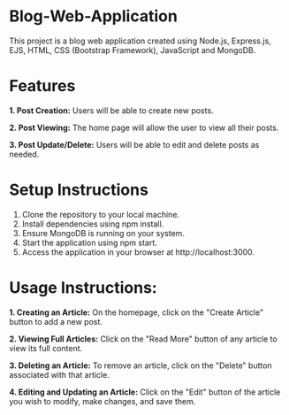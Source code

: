 # Blog-Web-Application
This project is a blog web application created using Node.js, Express.js, EJS, HTML, CSS (Bootstrap Framework), JavaScript and MongoDB.

# Features

**1. Post Creation:** Users will be able to create new posts.

**2. Post Viewing:** The home page will allow the user to view all their posts.

**3. Post Update/Delete:** Users will be able to edit and delete posts as needed.

# Setup Instructions
1. Clone the repository to your local machine.
2. Install dependencies using npm install.
3. Ensure MongoDB is running on your system.
4. Start the application using npm start.
5. Access the application in your browser at http://localhost:3000.

# Usage Instructions:

**1. Creating an Article:** On the homepage, click on the "Create Article" button to add a new post.

**2. Viewing Full Articles:** Click on the "Read More" button of any article to view its full content.

**3. Deleting an Article:** To remove an article, click on the "Delete" button associated with that article.

**4. Editing and Updating an Article:** Click on the "Edit" button of the article you wish to modify, make changes, and save them.
